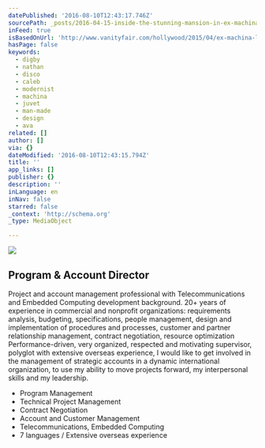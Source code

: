 ```yaml
---
datePublished: '2016-08-10T12:43:17.746Z'
sourcePath: _posts/2016-04-15-inside-the-stunning-mansion-in-ex-machina.md
inFeed: true
isBasedOnUrl: 'http://www.vanityfair.com/hollywood/2015/04/ex-machina-location'
hasPage: false
keywords:
  - digby
  - nathan
  - disco
  - caleb
  - modernist
  - machina
  - juvet
  - man-made
  - design
  - ava
related: []
author: []
via: {}
dateModified: '2016-08-10T12:43:15.794Z'
title: ''
app_links: []
publisher: {}
description: ''
inLanguage: en
inNav: false
starred: false
_context: 'http://schema.org'
_type: MediaObject

---
```

![](https://the-grid-user-content.s3-us-west-2.amazonaws.com/331fc073-32ca-4e2e-80a3-117a08963b3f.jpg)

<article style=""><h1>Program &amp; Account Director</h1><p>Project and account management professional with Telecommunications and Embedded Computing development background. 20+ years of experience in commercial and nonprofit organizations: requirements analysis, budgeting, specifications, people management, design and implementation of procedures and processes, customer and partner relationship management, contract negotiation, resource optimization Performance-driven, very organized, respected and motivating supervisor, polyglot with extensive overseas experience, I would like to get involved in the management of strategic accounts in a dynamic international organization, to use my ability to move projects forward, my interpersonal skills and my leadership. </p></article>

* Program Management
* Technical Project Management
* Contract Negotiation
* Account and Customer Management
* Telecommunications, Embedded Computing
* 7 languages / Extensive overseas experience